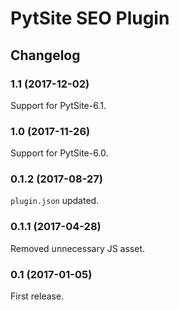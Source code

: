 # PytSite SEO Plugin


## Changelog


### 1.1 (2017-12-02)

Support for PytSite-6.1.


### 1.0 (2017-11-26)

Support for PytSite-6.0.


### 0.1.2 (2017-08-27)

`plugin.json` updated.


### 0.1.1 (2017-04-28)

Removed unnecessary JS asset.


### 0.1 (2017-01-05)

First release.
